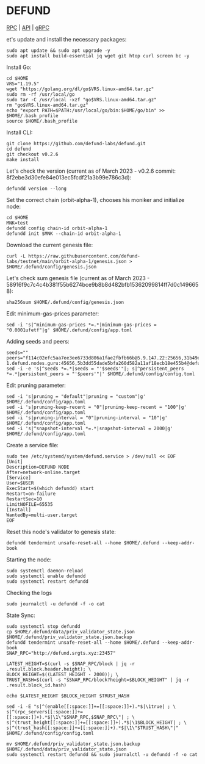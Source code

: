 # DEFUND
[RPC](http://defund.srgts.xyz:23457) | [API](http://defund.srgts.xyz:3417) | [gRPC](http://defund.srgts.xyz:9340)

et's update and install the necessary packages:
````
sudo apt update && sudo apt upgrade -y
sudo apt install build-essential jq wget git htop curl screen bc -y
````
Install Go:
````
cd $HOME
VRS="1.19.5"
wget "https://golang.org/dl/go$VRS.linux-amd64.tar.gz"
sudo rm -rf /usr/local/go
sudo tar -C /usr/local -xzf "go$VRS.linux-amd64.tar.gz"
rm "go$VRS.linux-amd64.tar.gz"
echo "export PATH=$PATH:/usr/local/go/bin:$HOME/go/bin" >> $HOME/.bash_profile
source $HOME/.bash_profile
````
Install CLI:
````
git clone https://github.com/defund-labs/defund.git
cd defund
git checkout v0.2.6
make install
````
Let's check the version (current as of March 2023 - v0.2.6 commit: 8f2ebe3d30efe84e013ec5fcdf21a3b99e786c3d):
````
defundd version --long
````
Set the correct chain (orbit-alpha-1), chooses his moniker and initialize node:
````
cd $HOME
MNK=test
defundd config chain-id orbit-alpha-1
defundd init $MNK --chain-id orbit-alpha-1
````
Download the current genesis file:
````
curl -L https://raw.githubusercontent.com/defund-labs/testnet/main/orbit-alpha-1/genesis.json > $HOME/.defund/config/genesis.json
````
Let's check sum genesis file (current as of March 2023 - 58916f9c7c4c4b381f55b6274bce9b8b8d482bfb15362099814ff7d0c1496658):
````
sha256sum $HOME/.defund/config/genesis.json
````
Edit minimum-gas-prices parameter:
````
sed -i 's|^minimum-gas-prices *=.*|minimum-gas-prices = "0.0001ufetf"|g' $HOME/.defund/config/app.toml
````
Adding seeds and peers:
````
seeds=""
peers="f114c02efc5aa7ee3ee6733d806a1fae2fbfb66b@5.9.147.22:25656,31b49e981e804cac50a092468e746e496740153e@65.109.84.254:26656,8b80bc13d578d4e80fd672c247491f917c26a71d@84.201.162.168:26656,2b76e96658f5e5a5130bc96d63f016073579b72d@rpc-1.defund.nodes.guru:45656,5b3dd55dade5bfa260d582a11af18ecb18e455b4@defund.srgts.xyz:23457"
sed -i -e 's|^seeds *=.*|seeds = "'$seeds'"|; s|^persistent_peers *=.*|persistent_peers = "'$peers'"|' $HOME/.defund/config/config.toml
````
Edit pruning parameter:
````
sed -i 's|pruning = "default"|pruning = "custom"|g' $HOME/.defund/config/app.toml
sed -i 's|pruning-keep-recent = "0"|pruning-keep-recent = "100"|g' $HOME/.defund/config/app.toml
sed -i 's|pruning-interval = "0"|pruning-interval = "10"|g' $HOME/.defund/config/app.toml
sed -i 's|^snapshot-interval *=.*|snapshot-interval = 2000|g' $HOME/.defund/config/app.toml
````
Create a service file:
````
sudo tee /etc/systemd/system/defund.service > /dev/null << EOF
[Unit]
Description=DEFUND NODE
After=network-online.target
[Service]
User=$USER
ExecStart=$(which defundd) start
Restart=on-failure
RestartSec=10
LimitNOFILE=65535
[Install]
WantedBy=multi-user.target
EOF
````
Reset this node's validator to genesis state:
````
defundd tendermint unsafe-reset-all --home $HOME/.defund --keep-addr-book
````
Starting the node:
````
sudo systemctl daemon-reload
sudo systemctl enable defundd
sudo systemctl restart defundd
````
Checking the logs
````
sudo journalctl -u defundd -f -o cat
````
State Sync:
````
sudo systemctl stop defundd
cp $HOME/.defund/data/priv_validator_state.json $HOME/.defund/priv_validator_state.json.backup
defundd tendermint unsafe-reset-all --home $HOME/.defund --keep-addr-book
SNAP_RPC="http://defund.srgts.xyz:23457"

LATEST_HEIGHT=$(curl -s $SNAP_RPC/block | jq -r .result.block.header.height); \
BLOCK_HEIGHT=$((LATEST_HEIGHT - 2000)); \
TRUST_HASH=$(curl -s "$SNAP_RPC/block?height=$BLOCK_HEIGHT" | jq -r .result.block_id.hash)

echo $LATEST_HEIGHT $BLOCK_HEIGHT $TRUST_HASH

sed -i -E "s|^(enable[[:space:]]+=[[:space:]]+).*$|\1true| ; \
s|^(rpc_servers[[:space:]]+=[[:space:]]+).*$|\1\"$SNAP_RPC,$SNAP_RPC\"| ; \
s|^(trust_height[[:space:]]+=[[:space:]]+).*$|\1$BLOCK_HEIGHT| ; \
s|^(trust_hash[[:space:]]+=[[:space:]]+).*$|\1\"$TRUST_HASH\"|" $HOME/.defund/config/config.toml

mv $HOME/.defund/priv_validator_state.json.backup $HOME/.defund/data/priv_validator_state.json
sudo systemctl restart defundd && sudo journalctl -u defundd -f -o cat
````
